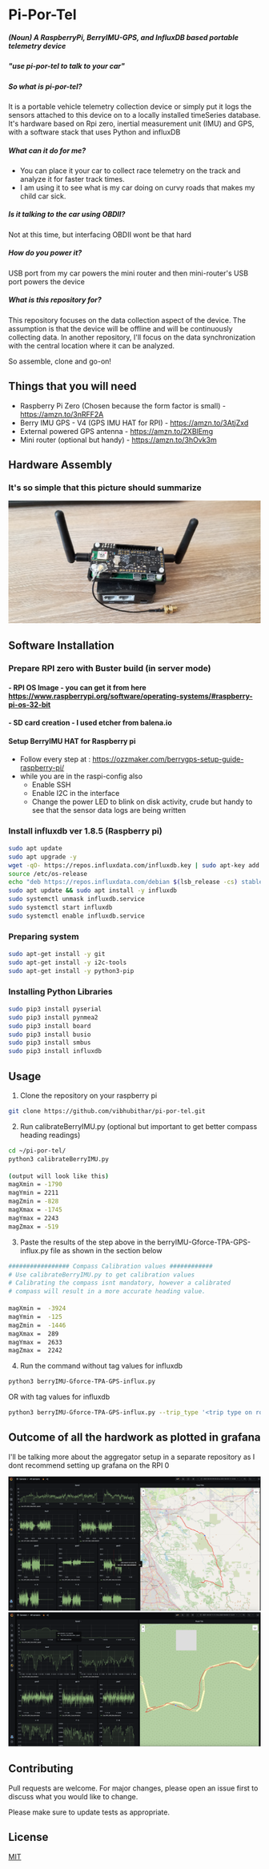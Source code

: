 # Pi-Por-Tel 

##### (Noun) A RaspberryPi, BerryIMU-GPS, and InfluxDB based portable telemetry device
##### "use pi-por-tel to talk to your car"

##### So what is pi-por-tel?
It is a portable vehicle telemetry collection device or simply put it logs the sensors attached to this device on to a locally installed timeSeries database. It's hardware based on Rpi zero, inertial measurement unit (IMU) and GPS, with a software stack that uses Python and influxDB

##### What can it do for me?
- You can place it your car to collect race telemetry on the track and analyze it for faster track times. 
- I am using it to see what is my car doing on curvy roads that makes my child car sick.

##### Is it talking to the car using OBDII?
Not at this time, but interfacing OBDII wont be that hard

##### How do you power it?
USB port from my car powers the mini router and then mini-router's USB port powers the device

##### What is this repository for?
This repository focuses on the data collection aspect of the device. The assumption is that the device will be offline and will be continuously collecting data. In another repository, I'll focus on the data synchronization with the central location where it can be analyzed. 

So assemble, clone and go-on!

## Things that you will need

- Raspberry Pi Zero (Chosen because the form factor is small) - https://amzn.to/3nRFF2A 
- Berry IMU GPS - V4 (GPS IMU HAT for RPI) - https://amzn.to/3AtjZxd
- External powered GPS antenna - https://amzn.to/2XBlEmg
- Mini router (optional but handy) - https://amzn.to/3hOvk3m

## Hardware Assembly

### It's so simple that this picture should summarize
![Screenshot](assembled-pi-por-tel.jpg)

## Software Installation

### Prepare RPI zero with Buster build (in server mode)
#### - RPI OS Image - you can get it from here https://www.raspberrypi.org/software/operating-systems/#raspberry-pi-os-32-bit 
#### - SD card creation - I used etcher from balena.io 

#### Setup BerryIMU HAT for Raspberry pi

- Follow every step at :  https://ozzmaker.com/berrygps-setup-guide-raspberry-pi/
- while you are in the raspi-config also
  - Enable SSH
  - Enable I2C in the interface
  - Change the power LED to blink on disk activity, crude but handy to see that the sensor data logs are being written

### Install influxdb ver 1.8.5 (Raspberry pi) 
```bash
sudo apt update
sudo apt upgrade -y
wget -qO- https://repos.influxdata.com/influxdb.key | sudo apt-key add -
source /etc/os-release
echo "deb https://repos.influxdata.com/debian $(lsb_release -cs) stable" | sudo tee /etc/apt/sources.list.d/influxdb.list
sudo apt update && sudo apt install -y influxdb
sudo systemctl unmask influxdb.service
sudo systemctl start influxdb
sudo systemctl enable influxdb.service
```
### Preparing system 
```bash
sudo apt-get install -y git 
sudo apt-get install -y i2c-tools
sudo apt-get install -y python3-pip
```
### Installing Python Libraries 
```bash
sudo pip3 install pyserial 
sudo pip3 install pynmea2 
sudo pip3 install board 
sudo pip3 install busio
sudo pip3 install smbus 
sudo pip3 install influxdb
```
## Usage
1. Clone the repository on your raspberry pi
```bash
git clone https://github.com/vibhubithar/pi-por-tel.git
```
2. Run calibrateBerryIMU.py (optional but important to get better compass heading readings)
```bash
cd ~/pi-por-tel/
python3 calibrateBerryIMU.py

(output will look like this)
magXmin = -1790
magYmin = 2211
magZmin = -828
magXmax = -1745
magYmax = 2243
magZmax = -519
```
3. Paste the results of the step above in the berryIMU-Gforce-TPA-GPS-influx.py file as shown in the section below
```bash
################# Compass Calibration values ############
# Use calibrateBerryIMU.py to get calibration values
# Calibrating the compass isnt mandatory, however a calibrated
# compass will result in a more accurate heading value.

magXmin =  -3924
magYmin =  -125
magZmin =  -1446
magXmax =  289
magYmax =  2633
magZmax =  2242
```
4. Run the command
without tag values for influxdb
```bash
python3 berryIMU-Gforce-TPA-GPS-influx.py
```
OR 
with tag values for influxdb
```bash
python3 berryIMU-Gforce-TPA-GPS-influx.py --trip_type '<trip type on road /water / offroad>' --vehicle_type '<vehcile type SUV>' --brand '<vehicle brand>' --model '<vehicle model>' --seats <number of passengers> --mode '<what mode was the car in comfort/sports>' --logger_location '<location where device was placed>' --owner '<owner of the vehicle>' --tripID <numerical id of the trip> --trip_desc '<description of trip>'
```
## Outcome of all the hardwork as plotted in grafana
I'll be talking more about the aggregator setup in a separate repository as I dont recommend setting up grafana on the RPI 0

![Screenshot](pi-por-tel-grafana1.png)
![Screenshot](pi-portel-grafana-2.png)

## Contributing
Pull requests are welcome. For major changes, please open an issue first to discuss what you would like to change.

Please make sure to update tests as appropriate.

## License
[MIT](https://choosealicense.com/licenses/mit/)
